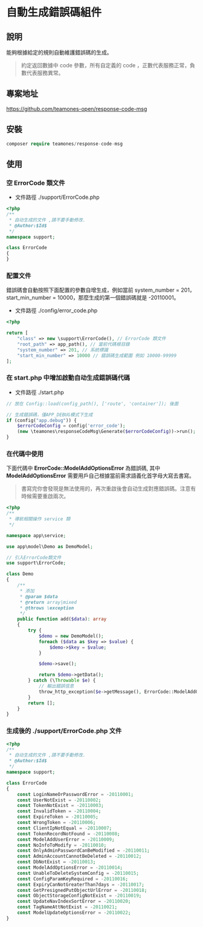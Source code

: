 # 自動生成錯誤碼組件

## 說明

能夠根據給定的規則自動維護錯誤碼的生成。

> 約定返回數據中 code 參數，所有自定義的 code ，正數代表服務正常，負數代表服務異常。

## 專案地址

https://github.com/teamones-open/response-code-msg

## 安裝

```php
composer require teamones/response-code-msg
```

## 使用

### 空 ErrorCode 類文件

- 文件路徑 ./support/ErrorCode.php

```php
<?php
/**
 * 自动生成的文件 ,請不要手動修改.
 * @Author:$Id$
 */
namespace support;

class ErrorCode
{
}
```

### 配置文件

錯誤碼會自動按照下面配置的參數自增生成，例如當前 system_number = 201，start_min_number = 10000，那麼生成的第一個錯誤碼就是 -20110001。

- 文件路徑 ./config/error_code.php

```php
<?php

return [
    "class" => new \support\ErrorCode(), // ErrorCode 類文件
    "root_path" => app_path(), // 當前代碼根目錄
    "system_number" => 201, // 系統標識
    "start_min_number" => 10000 // 錯誤碼生成範圍 例如 10000-99999
];
```

### 在 start.php 中增加啟動自动生成錯誤碼代碼

- 文件路徑 ./start.php

```php
// 放在 Config::load(config_path(), ['route', 'container']); 後面

// 生成錯誤碼，僅APP_DEBUG模式下生成
if (config("app.debug")) {
    $errorCodeConfig = config('error_code');
    (new \teamones\responseCodeMsg\Generate($errorCodeConfig))->run();
}
```

### 在代碼中使用

下面代碼中 **ErrorCode::ModelAddOptionsError** 為錯誤碼, 其中 **ModelAddOptionsError** 需要用戶自己根據當前需求語義化首字母大寫去書寫。

> 書寫完你會發現是無法使用的，再次重啟後會自动生成對應錯誤碼。注意有時候需要重啟兩次。

```php
<?php
/**
 * 導航相關操作 service 類
 */

namespace app\service;

use app\model\Demo as DemoModel;

// 引入ErrorCode類文件
use support\ErrorCode;

class Demo
{
    /**
     * 添加
     * @param $data
     * @return array|mixed
     * @throws \exception
     */
    public function add($data): array
    {
        try {
            $demo = new DemoModel();
            foreach ($data as $key => $value) {
                $demo->$key = $value;
            }

            $demo->save();

            return $demo->getData();
        } catch (\Throwable $e) {
            // 輸出錯誤信息
            throw_http_exception($e->getMessage(), ErrorCode::ModelAddOptionsError);
        }
        return [];
    }
}
```

### 生成後的 ./support/ErrorCode.php 文件

```php
<?php
/**
 * 自动生成的文件 ,請不要手動修改.
 * @Author:$Id$
 */
namespace support;

class ErrorCode
{
    const LoginNameOrPasswordError = -20110001;
    const UserNotExist = -20110002;
    const TokenNotExist = -20110003;
    const InvalidToken = -20110004;
    const ExpireToken = -20110005;
    const WrongToken = -20110006;
    const ClientIpNotEqual = -20110007;
    const TokenRecordNotFound = -20110008;
    const ModelAddUserError = -20110009;
    const NoInfoToModify = -20110010;
    const OnlyAdminPasswordCanBeModified = -20110011;
    const AdminAccountCannotBeDeleted = -20110012;
    const DbNotExist = -20110013;
    const ModelAddOptionsError = -20110014;
    const UnableToDeleteSystemConfig = -20110015;
    const ConfigParamKeyRequired = -20110016;
    const ExpiryCanNotGreaterThan7days = -20110017;
    const GetPresignedPutObjectUrlError = -20110018;
    const ObjectStorageConfigNotExist = -20110019;
    const UpdateNavIndexSortError = -20110020;
    const TagNameAttNotExist = -20110021;
    const ModelUpdateOptionsError = -20110022;
}
```
